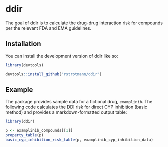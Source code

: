 
# ddir

<!-- badges: start -->
<!-- badges: end -->

The goal of ddir is to calculate the drug-drug interaction risk for compounds
per the relevant FDA and EMA guidelines.

## Installation

You can install the development version of ddir like so:

``` r
library(devtools)

devtools::install_github("rstrotmann/ddir")
```

## Example

The package provides sample data for a fictional drug, `examplinib`. The
following code calculates the DDI risk for direct CYP inhibition (basic method)
and provides a markdown-formatted output table: 

``` r
library(ddir)

p <- examplinib_compounds[[1]]
property_table(p)
basic_cyp_inhibition_risk_table(p, examplinib_cyp_inhibition_data)
```

